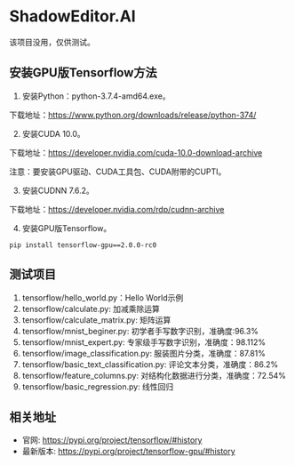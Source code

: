 # ShadowEditor.AI

该项目没用，仅供测试。

## 安装GPU版Tensorflow方法

1. 安装Python：python-3.7.4-amd64.exe。

下载地址：https://www.python.org/downloads/release/python-374/

2. 安装CUDA 10.0。

下载地址：https://developer.nvidia.com/cuda-10.0-download-archive

注意：要安装GPU驱动、CUDA工具包、CUDA附带的CUPTI。

3. 安装CUDNN 7.6.2。

下载地址：https://developer.nvidia.com/rdp/cudnn-archive

4. 安装GPU版Tensorflow。

```
pip install tensorflow-gpu==2.0.0-rc0
```

## 测试项目

1. tensorflow/hello_world.py：Hello World示例
2. tensorflow/calculate.py: 加减乘除运算
3. tensorflow/calculate_matrix.py: 矩阵运算
3. tensorflow/mnist_beginer.py: 初学者手写数字识别，准确度:96.3%
4. tensorflow/mnist_expert.py: 专家级手写数字识别，准确度：98.112%
5. tensorflow/image_classification.py: 服装图片分类，准确度：87.81%
6. tensorflow/basic_text_classification.py: 评论文本分类，准确度：86.2%
7. tensorflow/feature_columns.py: 对结构化数据进行分类，准确度：72.54%
8. tensorflow/basic_regression.py: 线性回归

## 相关地址

* 官网: https://pypi.org/project/tensorflow/#history
* 最新版本: https://pypi.org/project/tensorflow-gpu/#history